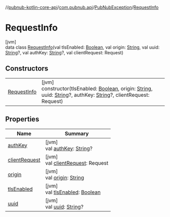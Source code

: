 //[pubnub-kotlin-core-api](../../../../index.md)/[com.pubnub.api](../../index.md)/[PubNubException](../index.md)/[RequestInfo](index.md)

# RequestInfo

[jvm]\
data class [RequestInfo](index.md)(val tlsEnabled: [Boolean](https://kotlinlang.org/api/latest/jvm/stdlib/kotlin-stdlib/kotlin/-boolean/index.html), val origin: [String](https://kotlinlang.org/api/latest/jvm/stdlib/kotlin-stdlib/kotlin/-string/index.html), val uuid: [String](https://kotlinlang.org/api/latest/jvm/stdlib/kotlin-stdlib/kotlin/-string/index.html)?, val authKey: [String](https://kotlinlang.org/api/latest/jvm/stdlib/kotlin-stdlib/kotlin/-string/index.html)?, val clientRequest: Request)

## Constructors

| | |
|---|---|
| [RequestInfo](-request-info.md) | [jvm]<br>constructor(tlsEnabled: [Boolean](https://kotlinlang.org/api/latest/jvm/stdlib/kotlin-stdlib/kotlin/-boolean/index.html), origin: [String](https://kotlinlang.org/api/latest/jvm/stdlib/kotlin-stdlib/kotlin/-string/index.html), uuid: [String](https://kotlinlang.org/api/latest/jvm/stdlib/kotlin-stdlib/kotlin/-string/index.html)?, authKey: [String](https://kotlinlang.org/api/latest/jvm/stdlib/kotlin-stdlib/kotlin/-string/index.html)?, clientRequest: Request) |

## Properties

| Name | Summary |
|---|---|
| [authKey](auth-key.md) | [jvm]<br>val [authKey](auth-key.md): [String](https://kotlinlang.org/api/latest/jvm/stdlib/kotlin-stdlib/kotlin/-string/index.html)? |
| [clientRequest](client-request.md) | [jvm]<br>val [clientRequest](client-request.md): Request |
| [origin](origin.md) | [jvm]<br>val [origin](origin.md): [String](https://kotlinlang.org/api/latest/jvm/stdlib/kotlin-stdlib/kotlin/-string/index.html) |
| [tlsEnabled](tls-enabled.md) | [jvm]<br>val [tlsEnabled](tls-enabled.md): [Boolean](https://kotlinlang.org/api/latest/jvm/stdlib/kotlin-stdlib/kotlin/-boolean/index.html) |
| [uuid](uuid.md) | [jvm]<br>val [uuid](uuid.md): [String](https://kotlinlang.org/api/latest/jvm/stdlib/kotlin-stdlib/kotlin/-string/index.html)? |
